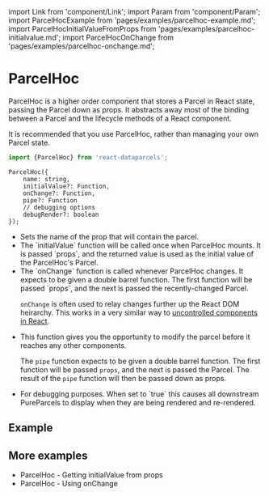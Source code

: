 import Link from 'component/Link';
import Param from 'component/Param';
import ParcelHocExample from 'pages/examples/parcelhoc-example.md';
import ParcelHocInitialValueFromProps from 'pages/examples/parcelhoc-initialvalue.md';
import ParcelHocOnChange from 'pages/examples/parcelhoc-onchange.md';

# ParcelHoc

ParcelHoc is a higher order component that stores a Parcel in React state, passing the Parcel down as props. It abstracts away most of the binding between a Parcel and the lifecycle methods of a React component.

It is recommended that you <Link to="/examples/editing-objects">use ParcelHoc</Link>, rather than <Link to="/examples/managing-your-own-parcel-state">managing your own Parcel state</Link>.

```js
import {ParcelHoc} from 'react-dataparcels';
```

```flow
ParcelHoc({
    name: string,
    initialValue?: Function,
    onChange?: Function,
    pipe?: Function
    // debugging options
    debugRender?: boolean
});
```

* <Param name="name" type="string" />
  Sets the name of the prop that will contain the parcel.
* <Param name="initialValue" optional type="(props: Object) => any" />
  The `initialValue` function will be called once when ParcelHoc mounts. It is passed `props`, and the returned value is used as the initial value of the ParcelHoc's Parcel.
* <Param name="onChange" optional type="(props: Object) => (parcel: Parcel, changeRequest: ChangeRequest) => void" />
  The `onChange` function is called whenever ParcelHoc changes. It expects to be given a double barrel function. The first function will be passed `props`, and the next is passed the recently-changed Parcel.

  `onChange` is often used to relay changes further up the React DOM heirarchy. This works in a very similar way to [uncontrolled components in React](https://reactjs.org/docs/uncontrolled-components.html).
* <Param name="pipe" optional type="(props: Object) => (parcel: Parcel) => Parcel" />
  This function gives you the opportunity to modify the parcel before it reaches any other components.

  The `pipe` function expects to be given a double barrel function. The first function will be passed `props`, and the next is passed the Parcel. The result of the `pipe` function will then be passed down as props.
* <Param name="debugRender" optional type="boolean" default="false" />
  For debugging purposes. When set to `true` this causes all downstream <Link to="/api/PureParcel">PureParcel</Link>s to display when they are being rendered and re-rendered.


## Example

<ParcelHocExample />

## More examples

* <Link to="/examples/parcelhoc-initialvalue">ParcelHoc - Getting initialValue from props</Link>
* <Link to="/examples/parcelhoc-onchange">ParcelHoc - Using onChange</Link>

